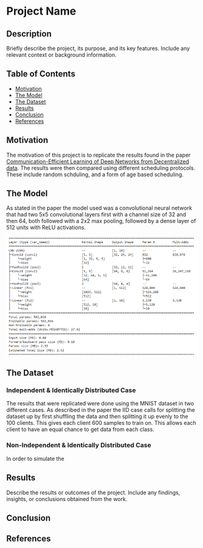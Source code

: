 # Project Name

## Description

Briefly describe the project, its purpose, and its key features. Include any relevant context or background information.

## Table of Contents

- [Motivation](#motivation)
- [The Model](#model)
- [The Dataset](#dataset)
- [Results](#results)
- [Conclusion](#conclusion)
- [References](#references)

## Motivation

The motivation of this project is to replicate the results found in the paper [Communication-Efficient Learning of Deep Networks from Decentralized data](https://arxiv.org/abs/1602.05629). The results were then compared using different scheduling
protocols. These include random schduling, and a form of age based scheduling.

## The Model

As stated in the paper the model used was a convolutional neural network that had two 5x5 convolutional layers first with a channel size of 32 and then 64, both followed with a 2x2 max pooling, followed by a dense layer of 512 units with ReLU activations. 

![Model Structure](images/CNNStructure.png)

## The Dataset

### Independent & Identically Distributed Case

The results that were replicated were done using the MNIST dataset in two different cases. As described in the paper the IID case calls for splitting the dataset up by first shuffling the data and then splitting it up evenly to the 100
clients. This gives each client 600 samples to train on. This allows each client to have an equal chance to get data from each class.

### Non-Independent & Identically Distributed Case

In order to simulate the 
## Results

Describe the results or outcomes of the project. Include any findings, insights, or conclusions obtained from the work.

## Conclusion

## References
